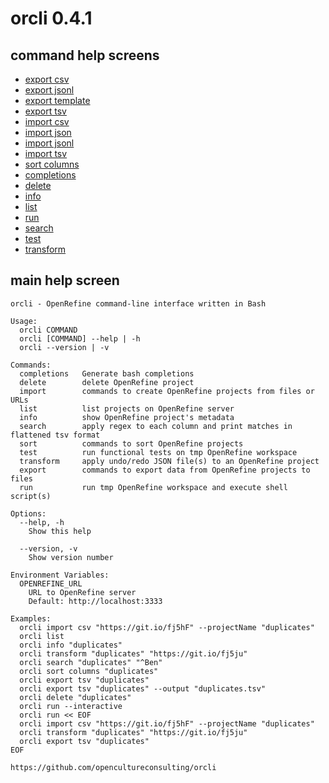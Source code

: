 # orcli 0.4.1

## command help screens

- [export csv](export_csv.md)
- [export jsonl](export_jsonl.md)
- [export template](export_template.md)
- [export tsv](export_tsv.md)
- [import csv](import_csv.md)
- [import json](import_json.md)
- [import jsonl](import_jsonl.md)
- [import tsv](import_tsv.md)
- [sort columns](sort_columns.md)
- [completions](completions.md)
- [delete](delete.md)
- [info](info.md)
- [list](list.md)
- [run](run.md)
- [search](search.md)
- [test](test.md)
- [transform](transform.md)

## main help screen

```
orcli - OpenRefine command-line interface written in Bash

Usage:
  orcli COMMAND
  orcli [COMMAND] --help | -h
  orcli --version | -v

Commands:
  completions   Generate bash completions
  delete        delete OpenRefine project
  import        commands to create OpenRefine projects from files or URLs
  list          list projects on OpenRefine server
  info          show OpenRefine project's metadata
  search        apply regex to each column and print matches in flattened tsv format
  sort          commands to sort OpenRefine projects
  test          run functional tests on tmp OpenRefine workspace
  transform     apply undo/redo JSON file(s) to an OpenRefine project
  export        commands to export data from OpenRefine projects to files
  run           run tmp OpenRefine workspace and execute shell script(s)

Options:
  --help, -h
    Show this help

  --version, -v
    Show version number

Environment Variables:
  OPENREFINE_URL
    URL to OpenRefine server
    Default: http://localhost:3333

Examples:
  orcli import csv "https://git.io/fj5hF" --projectName "duplicates"
  orcli list
  orcli info "duplicates"
  orcli transform "duplicates" "https://git.io/fj5ju"
  orcli search "duplicates" "^Ben"
  orcli sort columns "duplicates"
  orcli export tsv "duplicates"
  orcli export tsv "duplicates" --output "duplicates.tsv"
  orcli delete "duplicates"
  orcli run --interactive
  orcli run << EOF
  orcli import csv "https://git.io/fj5hF" --projectName "duplicates"
  orcli transform "duplicates" "https://git.io/fj5ju"
  orcli export tsv "duplicates"
EOF

https://github.com/opencultureconsulting/orcli

```
